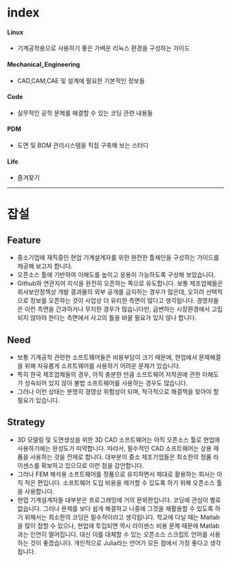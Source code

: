 # index


#### Linux
* 기계공학용으로 사용하기 좋은 가벼운 리눅스 환경을 구성하는 가이드

#### Mechanical_Engineering
* CAD,CAM,CAE 및 설계에 필요한 기본적인 정보들

#### Code
* 실무적인 공학 문제를 해결할 수 있는 코딩 관련 내용들

#### PDM
* 도면 및 BOM 관리시스템을 직접 구축해 보는 스터디

#### Life
* 즐겨찾기

----
# 잡설

## Feature
* 중소기업에 재직중인 현업 기계설계자를 위한 완전한 툴체인을 구성하는 가이드를 제공해 보고자 합니다.
* 오픈소스 툴에 기반하여 이해도를 높이고 응용이 가능하도록 구성해 보았습니다.
* Github와 연관지어 지식을 완전히 오픈하는 쪽으로 유도합니다.  보통 제조업체들은 회사보안정책상 개발 결과물의 외부 공개를 금지하는 경우가 많은데, 오히려 선택적으로 정보를 오픈하는 것이 사업상 더 유리한 측면이 많다고 생각됩니다.  경영자들은 이런 측면을 간과하거나 무지한 경우가 많습니다만, 급변하는 시장환경에서 고립되지 않아야 한다는 측면에서 사고의 틀을 바꿀 필요가 있지 않나 합니다.

## Need
* 보통 기계공학 관련한 소프트웨어들은 비용부담이 크기 때문에, 현업에서 문제해결을 위해 자유롭게 소프트웨어를 사용하기 어려운 문제가 있습니다.
* 특히 한국 제조업체들의 경우, 아직 충분한 만큼 소프트웨어 저작권에 관한 이해도가 성숙되어 있지 않아 불법 소프트웨어를 사용하는 경우도 많습니다.
* 그러나 이런 상태는 분명히 경영상 위험성이 되며, 적극적으로 해결책을 찾아야 할 필요가 있습니다.

## Strategy
* 3D 모델링 및 도면생성을 위한 3D CAD 소프트웨어는 아직 오픈소스 툴로 현업에 사용하기에는 완성도가 미약합니다.  따라서, 필수적인 CAD 소프트웨어는 상용 제품을 사용하는 것을 전제로 합니다.  대부분의 중소 제조기업들은 최소한의 정품 라이센스를 확보하고 있으므로 이런 점을 감안합니다.
* 그러나 FEM 해석용 소프트웨어를 정품으로 유지하면서 제대로 활용하는 회사는 아직 적은 편입니다.  소프트웨어 도입 비용을 제거할 수 있도록 하기 위해 오픈소스 툴을 사용합니다.
* 현업 기계설계자들 대부분은 프로그래밍에 거의 문외한입니다.  코딩에 관심이 별로 없습니다.  그러나 문제를 보다 쉽게 해결하고 나중에 그것을 재활용할 수 있도록 하기 위해서는 최소한의 코딩은 필수적이라고 생각됩니다.  학교에 다닐 때는 Matlab을 많이 접할 수 있으나, 현업에 투입되면 역시 라이센스 비용 문제 때문에 Matlab과는 인연이 멀어집니다.  대신 이를 대체할 수 있는 오픈소스 스크립트 언어를 사용하는 것이 좋겠습니다.  개인적으로 Julia라는 언어가 모든 점에서 가장 좋다고 생각됩니다.
